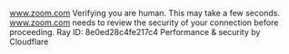 www.zoom.com
Verifying you are human. This may take a few seconds.
www.zoom.com needs to review the security of your connection before proceeding.
Ray ID: 8e0ed28c4fe217c4
Performance & security by Cloudflare